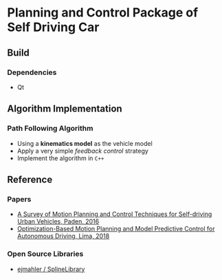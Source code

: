 # Planning and Control Package of Self Driving Car

## Build
### Dependencies
* Qt

## Algorithm Implementation
### Path Following Algorithm
* Using a **kinematics model** as the vehicle model
* Apply a very simple *feedback control* strategy
* Implement the algorithm in `C++`


## Reference
### Papers
* [A Survey of Motion Planning and Control Techniques for Self-driving Urban Vehicles, Paden, 2016](https://arxiv.org/pdf/1604.07446.pdf)
* [Optimization-Based Motion Planning and Model Predictive Control for Autonomous Driving, Lima, 2018](https://www.diva-portal.org/smash/get/diva2:1241535/FULLTEXT01.pdf)
### Open Source Libraries
* [ejmahler / SplineLibrary](https://github.com/ejmahler/SplineLibrary)